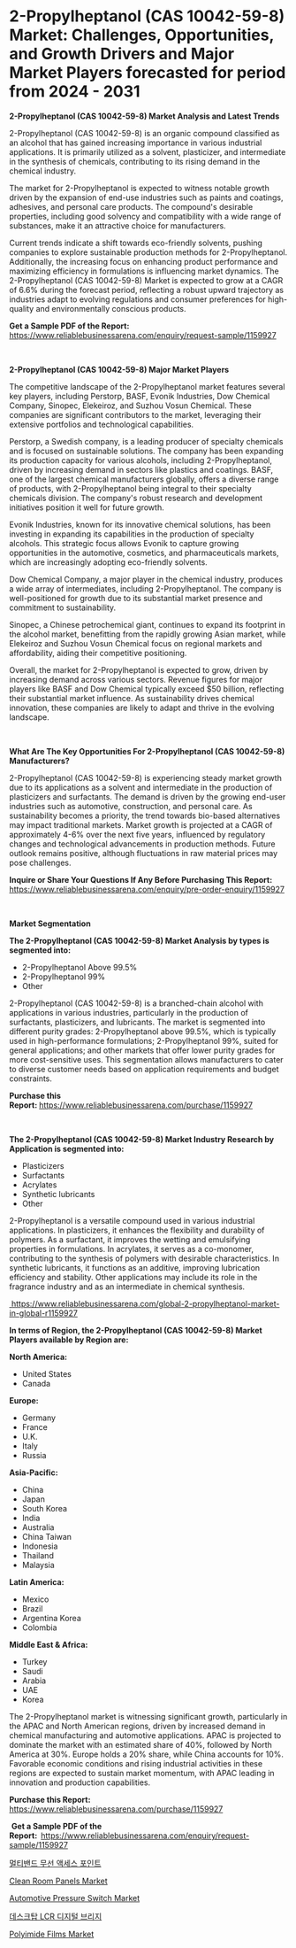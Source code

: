 <p><h1>2-Propylheptanol (CAS 10042-59-8) Market: Challenges, Opportunities, and Growth Drivers and Major Market Players forecasted for period from 2024 - 2031</h1></p><p><strong>2-Propylheptanol (CAS 10042-59-8) Market Analysis and Latest Trends</strong></p>
<p><p>2-Propylheptanol (CAS 10042-59-8) is an organic compound classified as an alcohol that has gained increasing importance in various industrial applications. It is primarily utilized as a solvent, plasticizer, and intermediate in the synthesis of chemicals, contributing to its rising demand in the chemical industry. </p><p>The market for 2-Propylheptanol is expected to witness notable growth driven by the expansion of end-use industries such as paints and coatings, adhesives, and personal care products. The compound's desirable properties, including good solvency and compatibility with a wide range of substances, make it an attractive choice for manufacturers. </p><p>Current trends indicate a shift towards eco-friendly solvents, pushing companies to explore sustainable production methods for 2-Propylheptanol. Additionally, the increasing focus on enhancing product performance and maximizing efficiency in formulations is influencing market dynamics. The 2-Propylheptanol (CAS 10042-59-8) Market is expected to grow at a CAGR of 6.6% during the forecast period, reflecting a robust upward trajectory as industries adapt to evolving regulations and consumer preferences for high-quality and environmentally conscious products.</p></p>
<p><strong>Get a Sample PDF of the Report:&nbsp;</strong> <a href="https://www.reliablebusinessarena.com/enquiry/request-sample/1159927">https://www.reliablebusinessarena.com/enquiry/request-sample/1159927</a></p>
<p>&nbsp;</p>
<p><strong>2-Propylheptanol (CAS 10042-59-8) Major Market Players</strong></p>
<p><p>The competitive landscape of the 2-Propylheptanol market features several key players, including Perstorp, BASF, Evonik Industries, Dow Chemical Company, Sinopec, Elekeiroz, and Suzhou Vosun Chemical. These companies are significant contributors to the market, leveraging their extensive portfolios and technological capabilities.</p><p>Perstorp, a Swedish company, is a leading producer of specialty chemicals and is focused on sustainable solutions. The company has been expanding its production capacity for various alcohols, including 2-Propylheptanol, driven by increasing demand in sectors like plastics and coatings. BASF, one of the largest chemical manufacturers globally, offers a diverse range of products, with 2-Propylheptanol being integral to their specialty chemicals division. The company's robust research and development initiatives position it well for future growth.</p><p>Evonik Industries, known for its innovative chemical solutions, has been investing in expanding its capabilities in the production of specialty alcohols. This strategic focus allows Evonik to capture growing opportunities in the automotive, cosmetics, and pharmaceuticals markets, which are increasingly adopting eco-friendly solvents.</p><p>Dow Chemical Company, a major player in the chemical industry, produces a wide array of intermediates, including 2-Propylheptanol. The company is well-positioned for growth due to its substantial market presence and commitment to sustainability.</p><p>Sinopec, a Chinese petrochemical giant, continues to expand its footprint in the alcohol market, benefitting from the rapidly growing Asian market, while Elekeiroz and Suzhou Vosun Chemical focus on regional markets and affordability, aiding their competitive positioning.</p><p>Overall, the market for 2-Propylheptanol is expected to grow, driven by increasing demand across various sectors. Revenue figures for major players like BASF and Dow Chemical typically exceed $50 billion, reflecting their substantial market influence. As sustainability drives chemical innovation, these companies are likely to adapt and thrive in the evolving landscape.</p></p>
<p>&nbsp;</p>
<p><strong>What Are The Key Opportunities For 2-Propylheptanol (CAS 10042-59-8) Manufacturers?</strong></p>
<p><p>2-Propylheptanol (CAS 10042-59-8) is experiencing steady market growth due to its applications as a solvent and intermediate in the production of plasticizers and surfactants. The demand is driven by the growing end-user industries such as automotive, construction, and personal care. As sustainability becomes a priority, the trend towards bio-based alternatives may impact traditional markets. Market growth is projected at a CAGR of approximately 4-6% over the next five years, influenced by regulatory changes and technological advancements in production methods. Future outlook remains positive, although fluctuations in raw material prices may pose challenges.</p></p>
<p><strong>Inquire or Share Your Questions If Any Before Purchasing This Report:</strong> <a href="https://www.reliablebusinessarena.com/enquiry/pre-order-enquiry/1159927">https://www.reliablebusinessarena.com/enquiry/pre-order-enquiry/1159927</a></p>
<p>&nbsp;</p>
<p><strong>Market Segmentation</strong></p>
<p><strong>The 2-Propylheptanol (CAS 10042-59-8) Market Analysis by types is segmented into:</strong></p>
<p><ul><li>2-Propylheptanol Above 99.5%</li><li>2-Propylheptanol 99%</li><li>Other</li></ul></p>
<p><p>2-Propylheptanol (CAS 10042-59-8) is a branched-chain alcohol with applications in various industries, particularly in the production of surfactants, plasticizers, and lubricants. The market is segmented into different purity grades: 2-Propylheptanol above 99.5%, which is typically used in high-performance formulations; 2-Propylheptanol 99%, suited for general applications; and other markets that offer lower purity grades for more cost-sensitive uses. This segmentation allows manufacturers to cater to diverse customer needs based on application requirements and budget constraints.</p></p>
<p><strong>Purchase this Report:&nbsp;</strong><a href="https://www.reliablebusinessarena.com/purchase/1159927">https://www.reliablebusinessarena.com/purchase/1159927</a></p>
<p>&nbsp;</p>
<p><strong>The 2-Propylheptanol (CAS 10042-59-8) Market Industry Research by Application is segmented into:</strong></p>
<p><ul><li>Plasticizers</li><li>Surfactants</li><li>Acrylates</li><li>Synthetic lubricants</li><li>Other</li></ul></p>
<p><p>2-Propylheptanol is a versatile compound used in various industrial applications. In plasticizers, it enhances the flexibility and durability of polymers. As a surfactant, it improves the wetting and emulsifying properties in formulations. In acrylates, it serves as a co-monomer, contributing to the synthesis of polymers with desirable characteristics. In synthetic lubricants, it functions as an additive, improving lubrication efficiency and stability. Other applications may include its role in the fragrance industry and as an intermediate in chemical synthesis.</p></p>
<p><a href="https://www.reliablebusinessarena.com/global-2-propylheptanol-market-in-global-r1159927">&nbsp;https://www.reliablebusinessarena.com/global-2-propylheptanol-market-in-global-r1159927</a></p>
<p><strong>In terms of Region, the 2-Propylheptanol (CAS 10042-59-8) Market Players available by Region are:</strong></p>
<p>
    <p> <strong> North America: </strong>
        <ul>
            <li>United States</li>
            <li>Canada</li>
        </ul>
        </p> 
    <p> <strong> Europe: </strong>
        <ul>
            <li>Germany</li>
            <li>France</li>
            <li>U.K.</li>
            <li>Italy</li>
            <li>Russia</li>
        </ul>
        </p> 
    <p> <strong> Asia-Pacific: </strong>
        <ul>
            <li>China</li>
            <li>Japan</li>
            <li>South Korea</li>
            <li>India</li>
            <li>Australia</li>
            <li>China Taiwan</li>
            <li>Indonesia</li>
            <li>Thailand</li>
            <li>Malaysia</li>
        </ul>
        </p> 
    <p> <strong> Latin America: </strong>
        <ul>
            <li>Mexico</li>
            <li>Brazil</li>
            <li>Argentina Korea</li>
            <li>Colombia</li>
        </ul>
        </p> 
    <p> <strong> Middle East & Africa: </strong>
        <ul>
            <li>Turkey</li>
            <li>Saudi</li>
            <li>Arabia</li>
            <li>UAE</li>
            <li>Korea</li>
        </ul>
    </p>
    </p>
<p><p>The 2-Propylheptanol market is witnessing significant growth, particularly in the APAC and North American regions, driven by increased demand in chemical manufacturing and automotive applications. APAC is projected to dominate the market with an estimated share of 40%, followed by North America at 30%. Europe holds a 20% share, while China accounts for 10%. Favorable economic conditions and rising industrial activities in these regions are expected to sustain market momentum, with APAC leading in innovation and production capabilities.</p></p>
<p><strong>Purchase this Report: </strong><a href="https://www.reliablebusinessarena.com/purchase/1159927">https://www.reliablebusinessarena.com/purchase/1159927</a></p>
<p>&nbsp;<strong>Get a Sample PDF of the Report:&nbsp;&nbsp;</strong><a href="https://www.reliablebusinessarena.com/enquiry/request-sample/1159927">https://www.reliablebusinessarena.com/enquiry/request-sample/1159927</a></p>
<p><strong></strong></p>
<p><p><a href="https://medium.com/@abigalehuel/multi-band-wireless-access-points-market-%EC%9D%98-%EA%B8%80%EB%A1%9C%EB%B2%8C-%EC%8B%9C%EC%9E%A5-%EA%B0%9C%EC%9A%94%EB%8A%94-%EC%A0%84-%EC%84%B8%EA%B3%84-%EB%B0%8F-%EC%A3%BC%EC%9A%94-%EC%8B%9C%EC%9E%A5%EC%9D%98-%EC%82%B0%EC%97%85%EC%97%90-%EC%98%81%ED%96%A5%EC%9D%84-%EB%AF%B8%EC%B9%98%EB%8A%94-%EC%A3%BC%EC%9A%94-%ED%8A%B8%EB%A0%8C%EB%93%9C%EC%97%90-%EB%8C%80%ED%95%9C-%EB%8F%85%ED%8A%B9%ED%95%9C-2b6c0be312e4">멀티밴드 무선 액세스 포인트</a></p><p><a href="https://www.linkedin.com/pulse/insights-clean-room-panels-market-size-which-expanding-73-cagr-7skuf?trackingId=rD1%2BO02bSR%2BAE6iT58FWQw%3D%3D">Clean Room Panels Market</a></p><p><a href="https://www.linkedin.com/pulse/driving-factors-behind-automotive-pressure-switch-market-trends-9qzee?trackingId=%2Fjltme76QPya%2BXxxyiifjw%3D%3D">Automotive Pressure Switch Market</a></p><p><a href="https://medium.com/@abigalehuel/desktop-lcr-digital-bridge-market-%EC%9D%98-%EA%B8%80%EB%A1%9C%EB%B2%8C-%EC%8B%9C%EC%9E%A5-%EA%B0%9C%EC%9A%94%EB%8A%94-%EC%A0%84-%EC%84%B8%EA%B3%84-%EB%B0%8F-%EC%A3%BC%EC%9A%94-%EC%8B%9C%EC%9E%A5%EC%9D%98-%EC%82%B0%EC%97%85%EC%97%90-%EC%98%81%ED%96%A5%EC%9D%84-%EB%AF%B8%EC%B9%98%EB%8A%94-%EC%A3%BC%EC%9A%94-%ED%8A%B8%EB%A0%8C%EB%93%9C%EC%97%90-%EB%8C%80%ED%95%9C-%EB%8F%85%ED%8A%B9%ED%95%9C-%EA%B4%80%EC%A0%90%EC%9D%84-%EC%A0%9C%EA%B3%B5%ED%95%A9%EB%8B%88%EB%8B%A4-59bc867060f6">데스크탑 LCR 디지털 브리지</a></p><p><a href="https://issuu.com/reportprime-2/docs/polyimide-films-market-size-2030.pp_42f0996ed4dcf6">Polyimide Films Market</a></p></p>